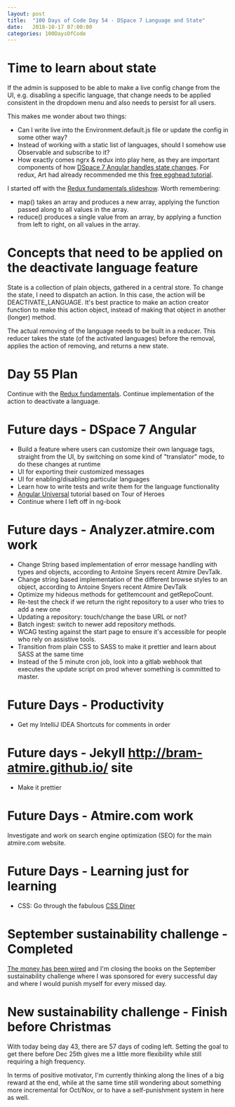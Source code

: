```yaml
---
layout: post
title:  "100 Days of Code Day 54 - DSpace 7 Language and State"
date:   2018-10-17 07:00:00
categories: 100DaysOfCode
---
```


# Time to learn about state

If the admin is supposed to be able to make a live config change from the UI, e.g. disabling a specific language, that change needs to be applied consistent in the dropdown menu and also needs to persist for all users.

This makes me wonder about two things:
* Can I write live into the Environment.default.js file or update the config in some other way?
* Instead of working with a static list of languages, should I somehow use Observable and subscribe to it?
* How exactly comes ngrx & redux into play here, as they are important components of how [DSpace 7 Angular handles state changes](https://wiki.duraspace.org/display/DSPACE/DSpace+7+-+Angular+UI+Development#DSpace7-AngularUIDevelopment-Statechanges). For redux, Art had already recommended me this [free egghead tutorial](https://egghead.io/courses/getting-started-with-redux).

I started off with the [Redux fundamentals slideshow](http://blog.isquaredsoftware.com/2018/03/presentation-reactathon-redux-fundamentals/). Worth remembering:
* map() takes an array and produces a new array, applying the function passed along to all values in the array. 
* reduce() produces a single value from an array, by applying a function from left to right, on all values in the array.

# Concepts that need to be applied on the deactivate language feature

State is a collection of plain objects, gathered in a central store.
To change the state, I need to dispatch an action. In this case, the action will be DEACTIVATE_LANGUAGE.
It's best practice to make an action creator function to make this action object, instead of making that object in another (longer) method.

The actual removing of the language needs to be built in a reducer. This reducer takes the state (of the activated languages) before the removal, applies the action of removing, and returns a new state.

# Day 55 Plan

Continue with the [Redux fundamentals](https://blog.isquaredsoftware.com/presentations/2018-03-redux-fundamentals/#/18).
Continue implementation of the action to deactivate a language.

# Future days - DSpace 7 Angular

* Build a feature where users can customize their own language tags, straight from the UI, by switching on some kind of "translator" mode, to do these changes at runtime
* UI for exporting their customized messages
* UI for enabling/disabling particular languages
* Learn how to write tests and write them for the language functionality
* [Angular Universal](https://angular.io/guide/universal) tutorial based on Tour of Heroes
* Continue where I left off in ng-book

# Future days - Analyzer.atmire.com work

* Change String based implementation of error message handling with types and objects, according to Antoine Snyers recent Atmire DevTalk.
* Change string based implementation of the different browse styles to an object, according to Antoine Snyers recent Atmire DevTalk
* Optimize my hideous methods for getItemcount and getRepoCount.
* Re-test the check if we return the right repository to a user who tries to add a new one
* Updating a repository: touch/change the base URL or not?
* Batch ingest: switch to newer add repository methods.
* WCAG testing against the start page to ensure it's accessible for people who rely on assistive tools.
* Transition from plain CSS to SASS to make it prettier and learn about SASS at the same time
* Instead of the 5 minute cron job, look into a gitlab webhook that executes the update script on prod whever something is committed to master.

# Future Days - Productivity

* Get my IntelliJ IDEA Shortcuts for comments in order

# Future days - Jekyll http://bram-atmire.github.io/ site

* Make it prettier

# Future Days - Atmire.com work

Investigate and work on search engine optimization (SEO) for the main atmire.com website.

# Future Days - Learning just for learning

* CSS: Go through the fabulous [CSS Diner](https://flukeout.github.io/)

# September sustainability challenge - Completed

[The money has been wired](https://my.charitywater.org/bram-luyten/code-for-water) and I'm closing the books on the September sustainability challenge where I was sponsored for every successful day and where I would punish myself for every missed day.

# New sustainability challenge - Finish before Christmas

With today being day 43, there are 57 days of coding left. Setting the goal to get there before Dec 25th gives me a little more flexibility while still requiring a high frequency.

In terms of positive motivator, I'm currently thinking along the lines of a big reward at the end, while at the same time still wondering about something more incremental for Oct/Nov, or to have a self-punishment system in here as well.